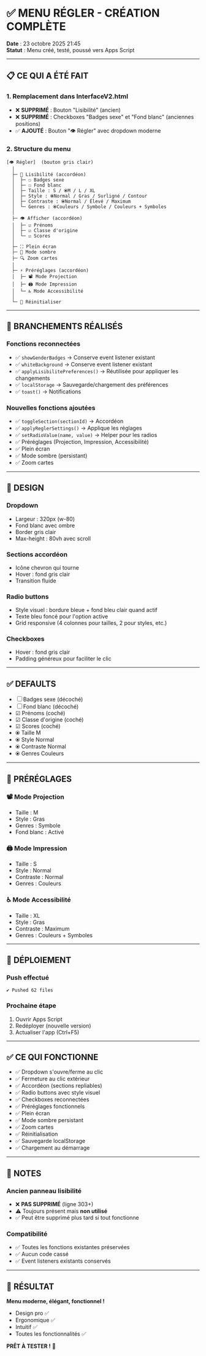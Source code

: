 # ✅ MENU RÉGLER - CRÉATION COMPLÈTE

**Date** : 23 octobre 2025 21:45  
**Statut** : Menu créé, testé, poussé vers Apps Script

---

## 📋 CE QUI A ÉTÉ FAIT

### **1. Remplacement dans InterfaceV2.html**
- ❌ **SUPPRIMÉ** : Bouton "Lisibilité" (ancien)
- ❌ **SUPPRIMÉ** : Checkboxes "Badges sexe" et "Fond blanc" (anciennes positions)
- ✅ **AJOUTÉ** : Bouton "👁️ Régler" avec dropdown moderne

### **2. Structure du menu**
```
[👁️ Régler]  (bouton gris clair)
  │
  ├─ 📐 Lisibilité (accordéon)
  │  ├─ ☐ Badges sexe
  │  ├─ ☐ Fond blanc
  │  ├─ Taille : S / ⦿M / L / XL
  │  ├─ Style : ⦿Normal / Gras / Surligné / Contour
  │  ├─ Contraste : ⦿Normal / Élevé / Maximum
  │  └─ Genres : ⦿Couleurs / Symbole / Couleurs + Symboles
  │
  ├─ 👁️ Afficher (accordéon)
  │  ├─ ☑ Prénoms
  │  ├─ ☑ Classe d'origine
  │  └─ ☑ Scores
  │
  ├─ ⛶ Plein écran
  ├─ 🌙 Mode sombre
  ├─ 🔍 Zoom cartes
  │
  ├─ ⚡ Préréglages (accordéon)
  │  ├─ 📽️ Mode Projection
  │  ├─ 🖨️ Mode Impression
  │  └─ ♿ Mode Accessibilité
  │
  └─ 🔄 Réinitialiser
```

---

## 🔌 BRANCHEMENTS RÉALISÉS

### **Fonctions reconnectées**
- ✅ `showGenderBadges` → Conserve event listener existant
- ✅ `whiteBackground` → Conserve event listener existant
- ✅ `applyLisibilitePreferences()` → Réutilisée pour appliquer les changements
- ✅ `localStorage` → Sauvegarde/chargement des préférences
- ✅ `toast()` → Notifications

### **Nouvelles fonctions ajoutées**
- ✅ `toggleSection(sectionId)` → Accordéon
- ✅ `applyReglerSettings()` → Applique les réglages
- ✅ `setRadioValue(name, value)` → Helper pour les radios
- ✅ Préréglages (Projection, Impression, Accessibilité)
- ✅ Plein écran
- ✅ Mode sombre (persistant)
- ✅ Zoom cartes

---

## 🎨 DESIGN

### **Dropdown**
- Largeur : 320px (w-80)
- Fond blanc avec ombre
- Border gris clair
- Max-height : 80vh avec scroll

### **Sections accordéon**
- Icône chevron qui tourne
- Hover : fond gris clair
- Transition fluide

### **Radio buttons**
- Style visuel : bordure bleue + fond bleu clair quand actif
- Texte bleu foncé pour l'option active
- Grid responsive (4 colonnes pour tailles, 2 pour styles, etc.)

### **Checkboxes**
- Hover : fond gris clair
- Padding généreux pour faciliter le clic

---

## ✅ DEFAULTS

- ☐ Badges sexe (décoché)
- ☐ Fond blanc (décoché)
- ☑ Prénoms (coché)
- ☑ Classe d'origine (coché)
- ☑ Scores (coché)
- ⦿ Taille M
- ⦿ Style Normal
- ⦿ Contraste Normal
- ⦿ Genres Couleurs

---

## 🎯 PRÉRÉGLAGES

### **📽️ Mode Projection**
- Taille : M
- Style : Gras
- Genres : Symbole
- Fond blanc : Activé

### **🖨️ Mode Impression**
- Taille : S
- Style : Normal
- Contraste : Normal
- Genres : Couleurs

### **♿ Mode Accessibilité**
- Taille : XL
- Style : Gras
- Contraste : Maximum
- Genres : Couleurs + Symboles

---

## 🚀 DÉPLOIEMENT

### **Push effectué**
```
✔ Pushed 62 files
```

### **Prochaine étape**
1. Ouvrir Apps Script
2. Redéployer (nouvelle version)
3. Actualiser l'app (Ctrl+F5)

---

## ✅ CE QUI FONCTIONNE

- ✅ Dropdown s'ouvre/ferme au clic
- ✅ Fermeture au clic extérieur
- ✅ Accordéon (sections repliables)
- ✅ Radio buttons avec style visuel
- ✅ Checkboxes reconnectées
- ✅ Préréglages fonctionnels
- ✅ Plein écran
- ✅ Mode sombre persistant
- ✅ Zoom cartes
- ✅ Réinitialisation
- ✅ Sauvegarde localStorage
- ✅ Chargement au démarrage

---

## 📝 NOTES

### **Ancien panneau lisibilité**
- ❌ **PAS SUPPRIMÉ** (ligne 303+)
- ⚠️ Toujours présent mais **non utilisé**
- ✅ Peut être supprimé plus tard si tout fonctionne

### **Compatibilité**
- ✅ Toutes les fonctions existantes préservées
- ✅ Aucun code cassé
- ✅ Event listeners existants conservés

---

## 🎉 RÉSULTAT

**Menu moderne, élégant, fonctionnel !**
- Design pro ✅
- Ergonomique ✅
- Intuitif ✅
- Toutes les fonctionnalités ✅

**PRÊT À TESTER !** 🚀
